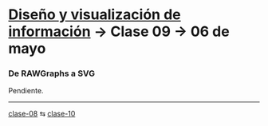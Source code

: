 # [Diseño y visualización de información](https://github.com/profesorfaco/troncal/) → Clase 09 → 06 de mayo

### De RAWGraphs a SVG

Pendiente.
_ _ _ _ 

[clase-08](https://github.com/profesorfaco/troncal/blob/main/clase-08/README.md) ⇆ [clase-10](https://github.com/profesorfaco/troncal/blob/main/clase-10/README.md)
